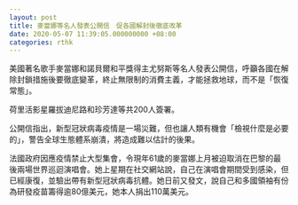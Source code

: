 ```yaml
---
layout: post
title: 麥當娜等名人發表公開信　促各國解封後徹底改革
date: 2020-05-07 11:39:05.000000000 +08:00
categories: rthk
---
```


美國著名歌手麥當娜和諾貝爾和平獎得主尤努斯等名人發表公開信，呼籲各國在解除封鎖措施後要徹底變革，終止無限制的消費主義，才能拯救地球，而不是「恢復常態」。

荷里活影星羅拔迪尼路和珍芳達等共200人簽署。

公開信指出，新型冠狀病毒疫情是一場災難，但也讓人類有機會「檢視什麼是必要的」，警告全球生態體系崩潰，將造成難以估計的後果。

法國政府因應疫情禁止大型集會，令現年61歲的麥當娜上月被迫取消在巴黎的最後兩場世界巡迴演唱會。她上星期在社交網站說，自己在演唱會期間受到感染，但已經康復，並驗出帶有新型冠狀病毒抗體。她日前又發文，說自己和多國領袖有份為研發疫苗籌得逾80億美元，她本人捐出110萬美元。

